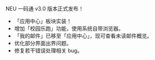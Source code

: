 NEU 一码通 v3.0 版本正式发布！

- 「应用中心」板块实装！
- 增加「校园乐跑」功能，使用系统自带浏览器。
- 「我的邮件」已移至「应用中心」，现可查看未读邮件概览。
- 优化部分界面出界问题。
- 修复若干错误处理相关 bug。